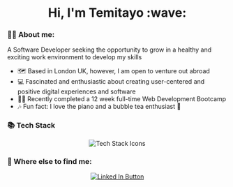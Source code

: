 <div align="center">
  <h1> Hi, I'm Temitayo :wave: </h1> 
</div>

### 👩‍💻 About me:
A Software Developer seeking the opportunity to grow in a healthy and exciting work environment to develop my skills
- 🗺️ Based in London UK, however, I am open to venture out abroad
- 💻 Fascinated and enthusiastic about creating user-centered and positive digital experiences and software
- 👩‍🎓 Recently completed a 12 week full-time Web Development Bootcamp
- 🎶 Fun fact: I love the piano and a bubble tea enthusiast 🧋

### 📚 Tech Stack 
<div align="center">
  <img src="https://skillicons.dev/icons?i=ruby,rails,js,html,css,scss,postgres,figma" alt="Tech Stack Icons">
</div>

### 🔗 Where else to find me:
<div align="center">
  <a href="https://www.linkedin.com/in/temitayo-odubade/"><img src="https://img.shields.io/badge/LinkedIn-0077B5?style=for-the-badge&logo=linkedin&logoColor=white" alt="Linked In Button"/></a>
</div>


